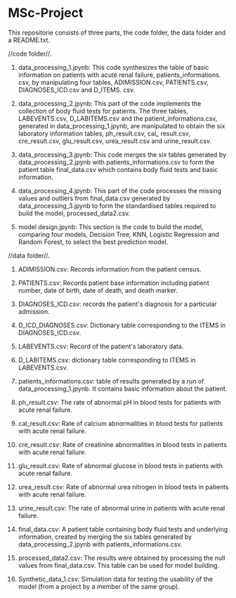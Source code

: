 # MSc-Project

This repositorie consists of three parts, the code folder, the data folder and a README.txt.

//code folder//.

1. data_processing_1.jpynb: This code synthesizes the table of basic information on patients with acute renal failure, patients_informations. csv, by manipulating four tables, ADIMISSION.csv, PATIENTS.csv, DIAGNOSES_ICD.csv and D_ITEMS. csv.

2. data_processing_2.jpynb: This part of the code implements the collection of body fluid tests for patients. The three tables, LABEVENTS.csv, D_LABITEMS.csv and the patient_informations.csv, generated in data_processing_1.jpynb, are manipulated to obtain the six laboratory information tables, ph_result.csv, cal_ result.csv, cre_result.csv, glu_result.csv, urea_result.csv and urine_result.csv.

3. data_processing_3.jpynb: This code merges the six tables generated by data_processing_2.jpynb with patients_informations.csv to form the patient table final_data.csv which contains body fluid tests and basic information.

4. data_processing_4.jpynb: This part of the code processes the missing values and outliers from final_data.csv generated by data_processing_3.jpynb to form the standardised tables required to build the model, processed_data2.csv.

5. model design.jpynb: This section is the code to build the model, comparing four models, Decision Tree, KNN, Logistic Regression and Random Forest, to select the best prediction model.

//data folder//.

1. ADIMISSION.csv: Records information from the patient census.

2. PATIENTS.csv: Records patient base information including patient number, date of birth, date of death, and death marker.

3. DIAGNOSES_ICD.csv: records the patient's diagnosis for a particular admission.

4. D_ICD_DIAGNOSES.csv: Dictionary table corresponding to the ITEMS in DIAGNOSES_ICD.csv.

5. LABEVENTS.csv: Record of the patient's laboratory data.

6. D_LABITEMS.csv: dictionary table corresponding to ITEMS in LABEVENTS.csv.

7. patients_informations.csv: table of results generated by a run of data_processing_1.jpynb. It contains basic information about the patient.

8. ph_result.csv: The rate of abnormal pH in blood tests for patients with acute renal failure.

9. cal_result.csv: Rate of calcium abnormalities in blood tests for patients with acute renal failure. 

10. cre_result.csv: Rate of creatinine abnormalities in blood tests in patients with acute renal failure.

11. glu_result.csv: Rate of abnormal glucose in blood tests in patients with acute renal failure. 

12. urea_result.csv: Rate of abnormal urea nitrogen in blood tests in patients with acute renal failure.

13. urine_result.csv: The rate of abnormal urine in patients with acute renal failure.

14. final_data.csv: A patient table containing body fluid tests and underlying information, created by merging the six tables generated by data_processing_2.jpynb with patients_informations.csv.

15. processed_data2.csv: The results were obtained by processing the null values from final_data.csv. This table can be used for model building.

16. Synthetic_data_1.csv: Simulation data for testing the usability of the model (from a project by a member of the same group).
